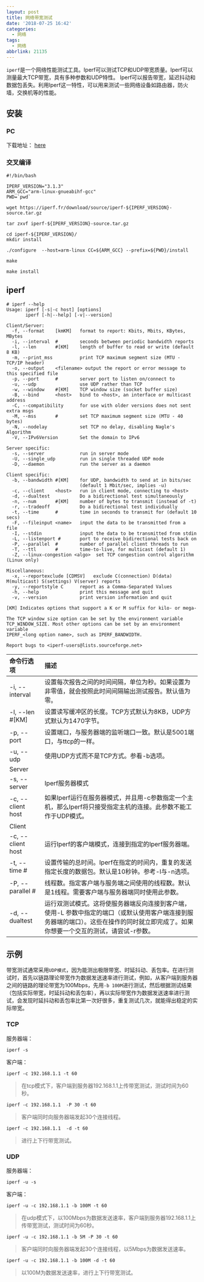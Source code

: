```yaml
---
layout: post
title: 网络带宽测试
date: '2018-07-25 16:42'
categories:
  - 网络
tags:
  - 网络
abbrlink: 21135
---
```


`iperf`是一个网络性能测试工具。Iperf可以测试TCP和UDP带宽质量。Iperf可以测量最大TCP带宽，具有多种参数和UDP特性。 Iperf可以报告带宽，延迟抖动和数据包丢失。利用Iperf这一特性，可以用来测试一些网络设备如路由器，防火墙，交换机等的性能。

<!--more-->

## 安装

### PC

下载地址： [here](https://iperf.fr/iperf-download.php)

### 交叉编译

``` shell
#!/bin/bash

IPERF_VERSION="3.1.3"
ARM_GCC="arm-linux-gnueabihf-gcc"
PWD=`pwd`

wget https://iperf.fr/download/source/iperf-${IPERF_VERSION}-source.tar.gz

tar zxvf iperf-${IPERF_VERSION}-source.tar.gz

cd iperf-${IPERF_VERSION}/
mkdir install

./configure  --host=arm-linux CC=${ARM_GCC} --prefix=${PWD}/install

make

make install
```

## iperf

``` shell
# iperf --help
Usage: iperf [-s|-c host] [options]
       iperf [-h|--help] [-v|--version]

Client/Server:
  -f, --format    [kmKM]   format to report: Kbits, Mbits, KBytes, MBytes
  -i, --interval  #        seconds between periodic bandwidth reports
  -l, --len       #[KM]    length of buffer to read or write (default 8 KB)
  -m, --print_mss          print TCP maximum segment size (MTU - TCP/IP header)
  -o, --output    <filename> output the report or error message to this specified file
  -p, --port      #        server port to listen on/connect to
  -u, --udp                use UDP rather than TCP
  -w, --window    #[KM]    TCP window size (socket buffer size)
  -B, --bind      <host>   bind to <host>, an interface or multicast address
  -C, --compatibility      for use with older versions does not sent extra msgs
  -M, --mss       #        set TCP maximum segment size (MTU - 40 bytes)
  -N, --nodelay            set TCP no delay, disabling Nagle's Algorithm
  -V, --IPv6Version        Set the domain to IPv6

Server specific:
  -s, --server             run in server mode
  -U, --single_udp         run in single threaded UDP mode
  -D, --daemon             run the server as a daemon

Client specific:
  -b, --bandwidth #[KM]    for UDP, bandwidth to send at in bits/sec
                           (default 1 Mbit/sec, implies -u)
  -c, --client    <host>   run in client mode, connecting to <host>
  -d, --dualtest           Do a bidirectional test simultaneously
  -n, --num       #[KM]    number of bytes to transmit (instead of -t)
  -r, --tradeoff           Do a bidirectional test individually
  -t, --time      #        time in seconds to transmit for (default 10 secs)
  -F, --fileinput <name>   input the data to be transmitted from a file
  -I, --stdin              input the data to be transmitted from stdin
  -L, --listenport #       port to receive bidirectional tests back on
  -P, --parallel  #        number of parallel client threads to run
  -T, --ttl       #        time-to-live, for multicast (default 1)
  -Z, --linux-congestion <algo>  set TCP congestion control algorithm (Linux only)

Miscellaneous:
  -x, --reportexclude [CDMSV]   exclude C(connection) D(data) M(multicast) S(settings) V(server) reports
  -y, --reportstyle C      report as a Comma-Separated Values
  -h, --help               print this message and quit
  -v, --version            print version information and quit

[KM] Indicates options that support a K or M suffix for kilo- or mega-

The TCP window size option can be set by the environment variable
TCP_WINDOW_SIZE. Most other options can be set by an environment variable
IPERF_<long option name>, such as IPERF_BANDWIDTH.

Report bugs to <iperf-users@lists.sourceforge.net>
```
| 命令行选项        | 描述                                                                                                            |
|:------------------|:----------------------------------------------------------------------------------------------------------------|
| -i, --interval    | 设置每次报告之间的时间间隔，单位为秒。如果设置为非零值，就会按照此时间间隔输出测试报告。默认值为零。            |
| -l, --len #[KM]   | 设置读写缓冲区的长度。TCP方式默认为8KB，UDP方式默认为1470字节。                                                 |
| -p, --port        | 设置端口，与服务器端的监听端口一致。默认是5001端口，与ttcp的一样。                                              |
| -u, --udp         | 使用UDP方式而不是TCP方式。参看-b选项。                                                                          |
| Server            |                                                                                                                 |
| -s, --server      | Iperf服务器模式                                                                                                 |
| -c, --client host | 如果Iperf运行在服务器模式，并且用-c参数指定一个主机，那么Iperf将只接受指定主机的连接。此参数不能工作于UDP模式。 |
| Client            |                                                                                                                 |
| -c, --client host | 运行Iperf的客户端模式，连接到指定的Iperf服务器端。                                                              |
| -t, --time #      | 设置传输的总时间。Iperf在指定的时间内，重复的发送指定长度的数据包。默认是10秒钟。参考-l与-n选项。               |
| -P, --parallel #  | 线程数。指定客户端与服务端之间使用的线程数。默认是1线程。需要客户端与服务器端同时使用此参数。   |
| -d, --dualtest    | 运行双测试模式。这将使服务器端反向连接到客户端，使用-L 参数中指定的端口（或默认使用客户端连接到服务器端的端口）。这些在操作的同时就立即完成了。如果你想要一个交互的测试，请尝试-r参数。   |


## 示例

带宽测试通常采用`UDP模式`，因为能测出极限带宽、时延抖动、丢包率。在进行测试时，首先以链路理论带宽作为数据发送速率进行测试，例如，从客户端到服务器之间的链路的理论带宽为100Mbps，先用`-b 100M`进行测试，然后根据测试结果（包括实际带宽，时延抖动和丢包率），再以实际带宽作为数据发送速率进行测试，会发现时延抖动和丢包率比第一次好很多，重复测试几次，就能得出稳定的实际带宽。

### TCP

服务器端：
```
iperf -s
```
客户端：
```
iperf -c 192.168.1.1 -t 60
```
>在tcp模式下，客户端到服务器192.168.1.1上传带宽测试，测试时间为60秒。

```
iperf -c 192.168.1.1  -P 30 -t 60
```
>客户端同时向服务器端发起30个连接线程。

```
iperf -c 192.168.1.1  -d -t 60
```
>进行上下行带宽测试。

### UDP

服务器端：
```
iperf -u -s
```

客户端：
```
iperf -u -c 192.168.1.1 -b 100M -t 60
```
>在udp模式下，以100Mbps为数据发送速率，客户端到服务器192.168.1.1上传带宽测试，测试时间为60秒。

```
iperf -u -c 192.168.1.1 -b 5M -P 30 -t 60
```
>客户端同时向服务器端发起30个连接线程，以5Mbps为数据发送速率。

```
iperf -u -c 192.168.1.1 -b 100M -d -t 60
```
>以100M为数据发送速率，进行上下行带宽测试。
